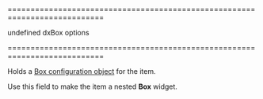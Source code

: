 <!--**
/*-------------------------------------------
    Auto-generated file. Do not modify.
-------------------------------------------

**-->
===========================================================================
<!--default-->undefined<!--/default-->
<!--type-->dxBox options<!--/type-->
===========================================================================

<!--shortDescription-->
Holds a [Box configuration object](/Documentation/ApiReference/UI_Widgets/dxBox/Configuration/) for the item.
<!--/shortDescription-->

<!--fullDescription-->
Use this field to make the item a nested **Box** widget.
<!--/fullDescription-->